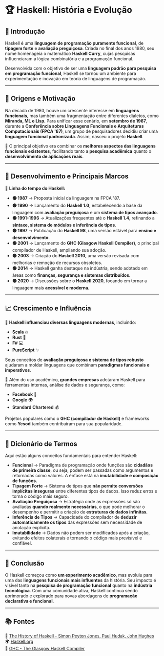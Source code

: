 # 🏆 Haskell: História e Evolução

## 📌 Introdução
Haskell é uma **linguagem de programação puramente funcional**, de **tipagem forte** e **avaliação preguiçosa**. Criada no final dos anos 1980, seu nome homenageia o matemático **Haskell Curry**, cujas pesquisas influenciaram a lógica combinatória e a programação funcional. 

Desenvolvida com o objetivo de ser uma **linguagem padrão para pesquisa em programação funcional**, Haskell se tornou um ambiente para experimentação e inovação em teoria de linguagens de programação.

---

## 🎯 Origens e Motivação
Na década de 1980, houve um crescente interesse em **linguagens funcionais**, mas também uma fragmentação entre diferentes dialetos, como **Miranda, ML e Lisp**. Para unificar esse cenário, em **setembro de 1987**, durante a **Conferência sobre Linguagens Funcionais e Arquiteturas Computacionais (FPCA '87)**, um grupo de pesquisadores decidiu criar uma **linguagem funcional padronizada**. Assim, nasceu o projeto **Haskell**.

🔹 O principal objetivo era combinar os **melhores aspectos das linguagens funcionais existentes**, facilitando tanto a **pesquisa acadêmica** quanto o **desenvolvimento de aplicações reais**.

---

## 🚀 Desenvolvimento e Principais Marcos
📅 **Linha do tempo do Haskell:**

- **🟢 1987** → Proposta inicial da linguagem na FPCA '87.
- **🟢 1990** → Lançamento do **Haskell 1.0**, estabelecendo a base da linguagem com **avaliação preguiçosa** e um **sistema de tipos avançado**.
- **🟢 1991-1996** → Atualizações frequentes até o **Haskell 1.4**, refinando a **sintaxe, sistema de módulos e inferência de tipos**.
- **🟢 1997** → Publicação do **Haskell 98**, uma versão estável para **ensino e desenvolvimento**.
- **🟢 2001** → Lançamento do **GHC (Glasgow Haskell Compiler)**, o principal compilador de Haskell, ampliando sua adoção.
- **🟢 2003** → Criação do **Haskell 2010**, uma versão revisada com melhorias e remoção de recursos obsoletos.
- **🟢 2014** → Haskell ganha destaque na indústria, sendo adotado em áreas como **finanças, segurança e sistemas distribuídos**.
- **🟢 2020** → Discussões sobre o **Haskell 2020**, focando em tornar a linguagem mais **acessível e moderna**.

---

## 📈 Crescimento e Influência
🔹 **Haskell influenciou diversas linguagens modernas**, incluindo:

- **Scala** 🔥
- **Rust** 🦀
- **F#** 💻
- **PureScript** ✨

Seus conceitos de **avaliação preguiçosa e sistema de tipos robusto** ajudaram a moldar linguagens que combinam **paradigmas funcionais e imperativos**.

🎯 Além do uso acadêmico, **grandes empresas** adotaram Haskell para ferramentas internas, análise de dados e segurança, como:

- **Facebook** 👥
- **Google** 🌍
- **Standard Chartered** 💰

Projetos populares como o **GHC (compilador de Haskell)** e frameworks como **Yesod** também contribuíram para sua popularidade.

---

## 📖 Dicionário de Termos
Aqui estão alguns conceitos fundamentais para entender Haskell:

- **Funcional** → Paradigma de programação onde funções são **cidadãos de primeira classe**, ou seja, podem ser passadas como argumentos e retornadas como valores. A ênfase está na **imutabilidade e composição de funções**.
- **Tipagem Forte** → Sistema de tipos que **não permite conversões implícitas inseguras** entre diferentes tipos de dados. Isso reduz erros e torna o código mais seguro.
- **Avaliação Preguiçosa** → Estratégia onde as expressões só são avaliadas **quando realmente necessárias**, o que pode melhorar o desempenho e permitir a criação de **estruturas de dados infinitas**.
- **Inferência de Tipos** → Capacidade do compilador de **deduzir automaticamente os tipos** das expressões sem necessidade de anotação explícita.
- **Imutabilidade** → Dados não podem ser modificados após a criação, evitando efeitos colaterais e tornando o código mais previsível e confiável.

---

## 🏁 Conclusão
O Haskell começou como **um experimento acadêmico**, mas evoluiu para uma das **linguagens funcionais mais influentes** da história. Seu impacto é visível tanto na **pesquisa de programação funcional** quanto na **indústria tecnológica**. Com uma comunidade ativa, Haskell continua sendo aprimorado e explorado para novas abordagens de **programação declarativa e funcional**.

---

## 📚 Fontes
📖 [The History of Haskell - Simon Peyton Jones, Paul Hudak, John Hughes](https://dl.acm.org/doi/10.1145/1238844.1238856)<br>
🌍 [Haskell.org](https://www.haskell.org/)<br>
🔗 [GHC - The Glasgow Haskell Compiler](https://www.haskell.org/ghc/)

